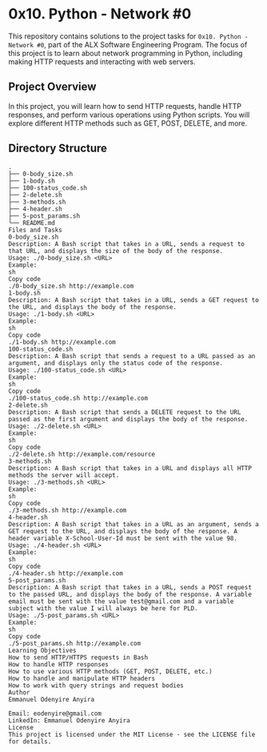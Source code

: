 # 0x10. Python - Network #0

This repository contains solutions to the project tasks for `0x10. Python - Network #0`, part of the ALX Software Engineering Program. The focus of this project is to learn about network programming in Python, including making HTTP requests and interacting with web servers.

## Project Overview

In this project, you will learn how to send HTTP requests, handle HTTP responses, and perform various operations using Python scripts. You will explore different HTTP methods such as GET, POST, DELETE, and more.

## Directory Structure

```plaintext
.
├── 0-body_size.sh
├── 1-body.sh
├── 100-status_code.sh
├── 2-delete.sh
├── 3-methods.sh
├── 4-header.sh
├── 5-post_params.sh
└── README.md
Files and Tasks
0-body_size.sh
Description: A Bash script that takes in a URL, sends a request to that URL, and displays the size of the body of the response.
Usage: ./0-body_size.sh <URL>
Example:
sh
Copy code
./0-body_size.sh http://example.com
1-body.sh
Description: A Bash script that takes in a URL, sends a GET request to the URL, and displays the body of the response.
Usage: ./1-body.sh <URL>
Example:
sh
Copy code
./1-body.sh http://example.com
100-status_code.sh
Description: A Bash script that sends a request to a URL passed as an argument, and displays only the status code of the response.
Usage: ./100-status_code.sh <URL>
Example:
sh
Copy code
./100-status_code.sh http://example.com
2-delete.sh
Description: A Bash script that sends a DELETE request to the URL passed as the first argument and displays the body of the response.
Usage: ./2-delete.sh <URL>
Example:
sh
Copy code
./2-delete.sh http://example.com/resource
3-methods.sh
Description: A Bash script that takes in a URL and displays all HTTP methods the server will accept.
Usage: ./3-methods.sh <URL>
Example:
sh
Copy code
./3-methods.sh http://example.com
4-header.sh
Description: A Bash script that takes in a URL as an argument, sends a GET request to the URL, and displays the body of the response. A header variable X-School-User-Id must be sent with the value 98.
Usage: ./4-header.sh <URL>
Example:
sh
Copy code
./4-header.sh http://example.com
5-post_params.sh
Description: A Bash script that takes in a URL, sends a POST request to the passed URL, and displays the body of the response. A variable email must be sent with the value test@gmail.com and a variable subject with the value I will always be here for PLD.
Usage: ./5-post_params.sh <URL>
Example:
sh
Copy code
./5-post_params.sh http://example.com
Learning Objectives
How to send HTTP/HTTPS requests in Bash
How to handle HTTP responses
How to use various HTTP methods (GET, POST, DELETE, etc.)
How to handle and manipulate HTTP headers
How to work with query strings and request bodies
Author
Emmanuel Odenyire Anyira

Email: eodenyire@gmail.com
LinkedIn: Emmanuel Odenyire Anyira
License
This project is licensed under the MIT License - see the LICENSE file for details.
